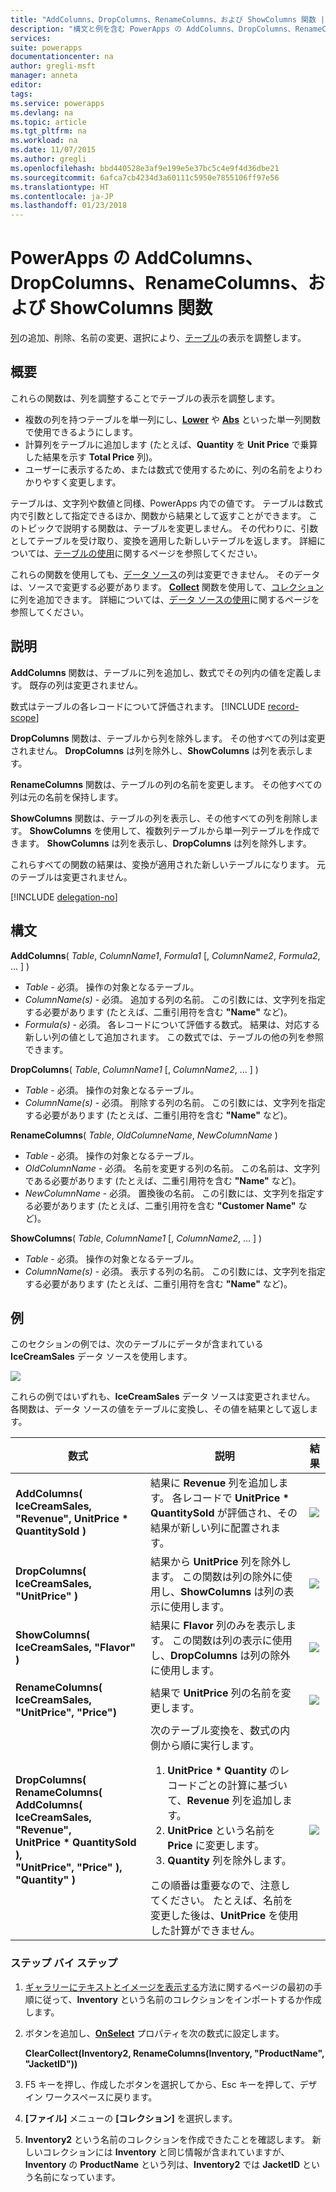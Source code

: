```yaml
---
title: "AddColumns、DropColumns、RenameColumns、および ShowColumns 関数 | Microsoft Docs"
description: "構文と例を含む PowerApps の AddColumns、DropColumns、RenameColumns、および ShowColumns 関数の参照情報"
services: 
suite: powerapps
documentationcenter: na
author: gregli-msft
manager: anneta
editor: 
tags: 
ms.service: powerapps
ms.devlang: na
ms.topic: article
ms.tgt_pltfrm: na
ms.workload: na
ms.date: 11/07/2015
ms.author: gregli
ms.openlocfilehash: bbd440528e3af9e199e5e37bc5c4e9f4d36dbe21
ms.sourcegitcommit: 6afca7cb4234d3a60111c5950e7855106ff97e56
ms.translationtype: HT
ms.contentlocale: ja-JP
ms.lasthandoff: 01/23/2018
---
```

# <a name="addcolumns-dropcolumns-renamecolumns-and-showcolumns-functions-in-powerapps"></a>PowerApps の AddColumns、DropColumns、RenameColumns、および ShowColumns 関数
[列](../working-with-tables.md#columns)の追加、削除、名前の変更、選択により、[テーブル](../working-with-tables.md)の表示を調整します。

## <a name="overview"></a>概要
これらの関数は、列を調整することでテーブルの表示を調整します。

* 複数の列を持つテーブルを単一列にし、**[Lower](function-lower-upper-proper.md)** や **[Abs](function-numericals.md)** といった単一列関数で使用できるようにします。  
* 計算列をテーブルに追加します (たとえば、**Quantity** を **Unit Price** で乗算した結果を示す **Total Price** 列)。
* ユーザーに表示するため、または数式で使用するために、列の名前をよりわかりやすく変更します。

テーブルは、文字列や数値と同様、PowerApps 内での値です。  テーブルは数式内で引数として指定できるほか、関数から結果として返すことができます。 このトピックで説明する関数は、テーブルを変更しません。 その代わりに、引数としてテーブルを受け取り、変換を適用した新しいテーブルを返します。  詳細については、[テーブルの使用](../working-with-tables.md)に関するページを参照してください。  

これらの関数を使用しても、[データ ソース](../working-with-data-sources.md)の列は変更できません。 そのデータは、ソースで変更する必要があります。 **[Collect](function-clear-collect-clearcollect.md)** 関数を使用して、[コレクション](../working-with-data-sources.md#collections)に列を追加できます。  詳細については、[データ ソースの使用](../working-with-data-sources.md)に関するページを参照してください。  

## <a name="description"></a>説明
**AddColumns** 関数は、テーブルに列を追加し、数式でその列内の値を定義します。 既存の列は変更されません。

数式はテーブルの各レコードについて評価されます。
[!INCLUDE [record-scope](../includes/record-scope.md)]

**DropColumns** 関数は、テーブルから列を除外します。  その他すべての列は変更されません。 **DropColumns** は列を除外し、**ShowColumns** は列を表示します。

**RenameColumns** 関数は、テーブルの列の名前を変更します。 その他すべての列は元の名前を保持します。

**ShowColumns** 関数は、テーブルの列を表示し、その他すべての列を削除します。 **ShowColumns** を使用して、複数列テーブルから単一列テーブルを作成できます。  **ShowColumns** は列を表示し、**DropColumns** は列を除外します。  

これらすべての関数の結果は、変換が適用された新しいテーブルになります。  元のテーブルは変更されません。

[!INCLUDE [delegation-no](../includes/delegation-no.md)]

## <a name="syntax"></a>構文
**AddColumns**( *Table*, *ColumnName1*, *Formula1* [, *ColumnName2*, *Formula2*, ... ] )

* *Table* - 必須。  操作の対象となるテーブル。
* *ColumnName(s)* - 必須。 追加する列の名前。  この引数には、文字列を指定する必要があります (たとえば、二重引用符を含む **"Name"** など)。
* *Formula(s)* - 必須。  各レコードについて評価する数式。 結果は、対応する新しい列の値として追加されます。 この数式では、テーブルの他の列を参照できます。

**DropColumns**( *Table*, *ColumnName1* [, *ColumnName2*, ... ] )

* *Table* - 必須。  操作の対象となるテーブル。
* *ColumnName(s)* - 必須。 削除する列の名前。 この引数には、文字列を指定する必要があります (たとえば、二重引用符を含む **"Name"** など)。

**RenameColumns**( *Table*, *OldColumneName*, *NewColumnName* )

* *Table* - 必須。  操作の対象となるテーブル。
* *OldColumnName* - 必須。 名前を変更する列の名前。 この名前は、文字列である必要があります (たとえば、二重引用符を含む **"Name"** など)。
* *NewColumnName* - 必須。 置換後の名前。 この引数には、文字列を指定する必要があります (たとえば、二重引用符を含む **"Customer Name"** など)。

**ShowColumns**( *Table*, *ColumnName1* [, *ColumnName2*, ... ] )

* *Table* - 必須。  操作の対象となるテーブル。
* *ColumnName(s)* - 必須。 表示する列の名前。 この引数には、文字列を指定する必要があります (たとえば、二重引用符を含む **"Name"** など)。

## <a name="examples"></a>例
このセクションの例では、次のテーブルにデータが含まれている **IceCreamSales** データ ソースを使用します。

![](media/function-table-shaping/icecream.png)

これらの例ではいずれも、**IceCreamSales** データ ソースは変更されません。 各関数は、データ ソースの値をテーブルに変換し、その値を結果として返します。

| 数式 | 説明 | 結果 |
| --- | --- | --- |
| **AddColumns( IceCreamSales, "Revenue", UnitPrice * QuantitySold )** |結果に **Revenue** 列を追加します。  各レコードで **UnitPrice * QuantitySold** が評価され、その結果が新しい列に配置されます。 |<style> img { max-width: none; } </style> ![](media/function-table-shaping/icecream-add-revenue.png) |
| **DropColumns( IceCreamSales, "UnitPrice" )** |結果から **UnitPrice** 列を除外します。 この関数は列の除外に使用し、**ShowColumns** は列の表示に使用します。 |![](media/function-table-shaping/icecream-drop-price.png) |
| **ShowColumns( IceCreamSales, "Flavor" )** |結果に **Flavor** 列のみを表示します。 この関数は列の表示に使用し、**DropColumns** は列の除外に使用します。 |![](media/function-table-shaping/icecream-select-flavor.png) |
| **RenameColumns( IceCreamSales, "UnitPrice", "Price")** |結果で **UnitPrice** 列の名前を変更します。 |![](media/function-table-shaping/icecream-rename-price.png) |
| **DropColumns(<br>RenameColumns(<br>AddColumns( IceCreamSales, "Revenue",<br>UnitPrice * QuantitySold ),<br>"UnitPrice", "Price" ),<br>"Quantity" )** |次のテーブル変換を、数式の内側から順に実行します。 <ol><li>**UnitPrice * Quantity** のレコードごとの計算に基づいて、**Revenue** 列を追加します。<li>**UnitPrice** という名前を **Price** に変更します。<li>**Quantity** 列を除外します。</ol>  この順番は重要なので、注意してください。 たとえば、名前を変更した後は、**UnitPrice** を使用した計算ができません。 |![](media/function-table-shaping/icecream-all-transforms.png) |

### <a name="step-by-step"></a>ステップ バイ ステップ
1. [ギャラリーにテキストとイメージを表示する](../show-images-text-gallery-sort-filter.md)方法に関するページの最初の手順に従って、**Inventory** という名前のコレクションをインポートするか作成します。
2. ボタンを追加し、**[OnSelect](../controls/properties-core.md)** プロパティを次の数式に設定します。
   
    **ClearCollect(Inventory2, RenameColumns(Inventory, "ProductName", "JacketID"))**
3. F5 キーを押し、作成したボタンを選択してから、Esc キーを押して、デザイン ワークスペースに戻ります。
4. **[ファイル]** メニューの **[コレクション]** を選択します。
5. **Inventory2** という名前のコレクションを作成できたことを確認します。 新しいコレクションには **Inventory** と同じ情報が含まれていますが、**Inventory** の **ProductName** という列は、**Inventory2** では **JacketID** という名前になっています。

